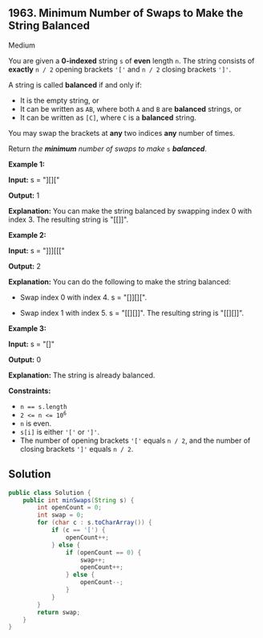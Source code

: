 ## 1963\. Minimum Number of Swaps to Make the String Balanced

Medium

You are given a **0-indexed** string `s` of **even** length `n`. The string consists of **exactly** `n / 2` opening brackets `'['` and `n / 2` closing brackets `']'`.

A string is called **balanced** if and only if:

*   It is the empty string, or
*   It can be written as `AB`, where both `A` and `B` are **balanced** strings, or
*   It can be written as `[C]`, where `C` is a **balanced** string.

You may swap the brackets at **any** two indices **any** number of times.

Return _the **minimum** number of swaps to make_ `s` _**balanced**_.

**Example 1:**

**Input:** s = "][]["

**Output:** 1

**Explanation:** You can make the string balanced by swapping index 0 with index 3. The resulting string is "[[]]".

**Example 2:**

**Input:** s = "]]][[["

**Output:** 2

**Explanation:** You can do the following to make the string balanced: 

- Swap index 0 with index 4. s = "[]][][". 

- Swap index 1 with index 5. s = "[[][]]". The resulting string is "[[][]]".

**Example 3:**

**Input:** s = "[]"

**Output:** 0

**Explanation:** The string is already balanced.

**Constraints:**

*   `n == s.length`
*   <code>2 <= n <= 10<sup>6</sup></code>
*   `n` is even.
*   `s[i]` is either `'['` or `']'`.
*   The number of opening brackets `'['` equals `n / 2`, and the number of closing brackets `']'` equals `n / 2`.

## Solution

```java
public class Solution {
    public int minSwaps(String s) {
        int openCount = 0;
        int swap = 0;
        for (char c : s.toCharArray()) {
            if (c == '[') {
                openCount++;
            } else {
                if (openCount == 0) {
                    swap++;
                    openCount++;
                } else {
                    openCount--;
                }
            }
        }
        return swap;
    }
}
```